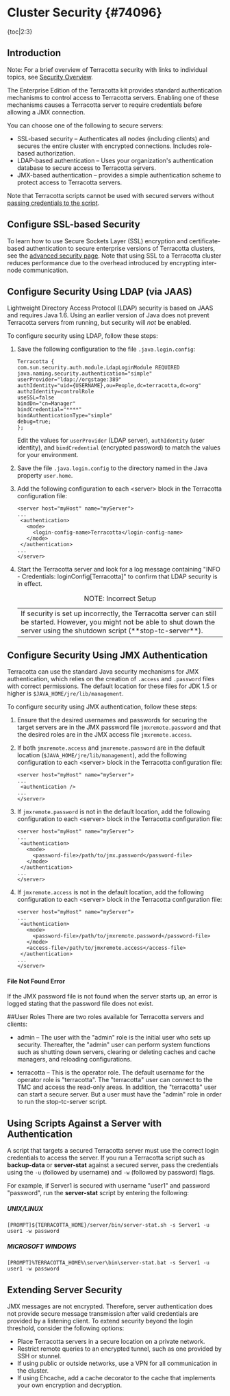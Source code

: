 ---
---
# Cluster Security {#74096}

{toc|2:3}

## Introduction

Note: For a brief overview of Terracotta security with links to individual topics, see <a href="/documentation/4.1/bigmemorymax/security-overview">Security Overview</a>.

The Enterprise Edition of the Terracotta kit provides standard authentication mechanisms to control access to Terracotta servers. Enabling one of these mechanisms causes a Terracotta server to require credentials before allowing a JMX connection.

You can choose one of the following to secure servers:

* SSL-based security &ndash; Authenticates all nodes (including clients) and secures the entire cluster with encrypted connections. Includes role-based authorization.
* LDAP-based authentication &ndash; Uses your organization's authentication database to secure access to Terracotta servers.
* JMX-based authentication &ndash; provides a simple authentication scheme to protect access to Terracotta servers.

Note that Terracotta scripts cannot be used with secured servers without [passing credentials to the script](#using-scripts).

## Configure SSL-based Security
To learn how to use Secure Sockets Layer (SSL) encryption and certificate-based authentication to secure enterprise versions of Terracotta clusters, see the [advanced security page](tsa-security). Note that using SSL to a Terracotta cluster reduces performance due to the overhead introduced by encrypting inter-node communication.

## Configure Security Using LDAP (via JAAS)

Lightweight Directory Access Protocol (LDAP) security is based on JAAS and requires Java 1.6. Using an earlier version of Java does not prevent Terracotta servers from running, but security will *not* be enabled.

To configure security using LDAP, follow these steps:


1.  Save the following configuration to the file `.java.login.config`:

        Terracotta {
        com.sun.security.auth.module.LdapLoginModule REQUIRED
        java.naming.security.authentication="simple"
        userProvider="ldap://orgstage:389"
        authIdentity="uid={USERNAME},ou=People,dc=terracotta,dc=org"
        authzIdentity=controlRole
        useSSL=false
        bindDn="cn=Manager"
        bindCredential="****"
        bindAuthenticationType="simple"
        debug=true;
        };

    Edit the values for `userProvider` (LDAP server), `authIdentity` (user identity), and `bindCredential` (encrypted password) to match the values for your environment.

2.  Save the file `.java.login.config` to the directory named in the Java property `user.home`.
3.  Add the following configuration to each &lt;server&gt; block in the Terracotta configuration file:

        <server host="myHost" name="myServer">
        ...
         <authentication>
           <mode>
             <login-config-name>Terracotta</login-config-name>
           </mode>
         </authentication>
        ...
        </server>

4.  Start the Terracotta server and look for a log message containing "INFO - Credentials: loginConfig[Terracotta]" to confirm that LDAP security is in effect.

    <table>
    <caption>NOTE: Incorrect Setup    </caption>
    <tr>
    <td>
    If security is set up incorrectly, the Terracotta server can still be started. However, you might not be able to shut down the server using the shutdown script (**stop-tc-server**).
    </td>
    </tr>
    </table>


## Configure Security Using JMX Authentication

Terracotta can use the standard Java security mechanisms for JMX authentication, which relies on the creation of `.access` and `.password` files with correct permissions. The default location for these files for JDK 1.5 or higher is `$JAVA_HOME/jre/lib/management`.

To configure security using JMX authentication, follow these steps:

1.  Ensure that the desired usernames and passwords for securing the target servers are in the JMX password file `jmxremote.password` and that the desired roles are in the JMX access file `jmxremote.access`.
2.  If both `jmxremote.access` and `jmxremote.password` are in the default location (`$JAVA_HOME/jre/lib/management`), add the following configuration to each &lt;server&gt; block in the Terracotta configuration file:

        <server host="myHost" name="myServer">
        ...
         <authentication />
        ...
        </server>
3.  If `jmxremote.password` is not in the default location, add the following configuration to each &lt;server&gt; block in the Terracotta configuration file:

        <server host="myHost" name="myServer">
        ...
         <authentication>
           <mode>
             <password-file>/path/to/jmx.password</password-file>
           </mode>
         </authentication>
        ...
        </server>
4.  If `jmxremote.access` is not in the default location, add the following configuration to each &lt;server&gt; block in the Terracotta configuration file:

        <server host="myHost" name="myServer">
        ...
         <authentication>
           <mode>
             <password-file>/path/to/jmxremote.password</password-file>
           </mode>
           <access-file>/path/to/jmxremote.access</access-file>
         </authentication>
        ...
        </server>


#### File Not Found Error

If the JMX password file is not found when the server starts up, an error is logged stating that the password file does not exist.

##User Roles
There are two roles available for Terracotta servers and clients:

* admin – The user with the "admin" role is the initial user who sets up security. Thereafter, the "admin" user can perform system functions such as shutting down servers, clearing or deleting caches and cache managers, and reloading configurations.

* terracotta – This is the operator role. The default username for the operator role is "terracotta". The "terracotta" user can connect to the TMC and access the read-only areas. In addition, the "terracotta" user can start a secure server. But a user must have the "admin" role in order to run the stop-tc-server script.


<a id="using-scripts"></a>
## Using Scripts Against a Server with Authentication

A script that targets a secured Terracotta server must use the correct login credentials to access the server. If you run a Terracotta script such as **backup-data** or **server-stat** against a secured server, pass the credentials using the `-u` (followed by username) and `-w` (followed by password) flags.

For example, if Server1 is secured with username "user1" and password "password", run the **server-stat** script by entering the following:

##### UNIX/LINUX

~~~
[PROMPT]${TERRACOTTA_HOME}/server/bin/server-stat.sh -s Server1 -u user1 -w password
~~~


##### MICROSOFT WINDOWS

~~~
[PROMPT]%TERRACOTTA_HOME%\server\bin\server-stat.bat -s Server1 -u user1 -w password
~~~


## Extending Server Security

JMX messages are not encrypted. Therefore, server authentication does not provide secure message transmission after valid credentials are provided by a listening client. To extend security beyond the login threshold, consider the following options:


* Place Terracotta servers in a secure location on a private network.
* Restrict remote queries to an encrypted tunnel, such as one provided by SSH or stunnel.
* If using public or outside networks, use a VPN for all communication in the cluster.
* If using Ehcache, add a cache decorator to the cache that implements your own encryption and decryption.
